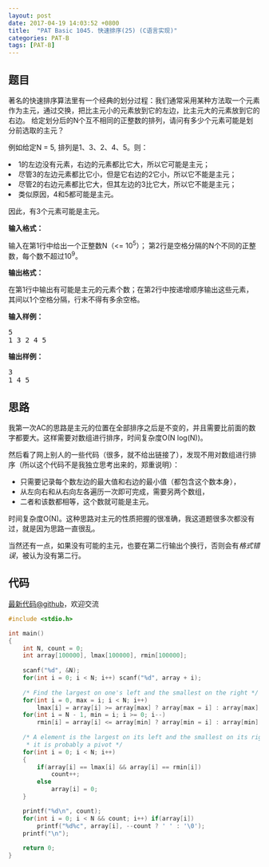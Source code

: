 ```yaml
---
layout: post
date: 2017-04-19 14:03:52 +0800
title:  "PAT Basic 1045. 快速排序(25) (C语言实现)"
categories: PAT-B
tags: [PAT-B]
---
```


## 题目

<div id="problemContent">
<p>
著名的快速排序算法里有一个经典的划分过程：我们通常采用某种方法取一个元素作为主元，通过交换，把比主元小的元素放到它的左边，比主元大的元素放到它的右边。
给定划分后的N个互不相同的正整数的排列，请问有多少个元素可能是划分前选取的主元？</p>
<p>例如给定N = 5, 排列是1、3、2、4、5。则：</p>
<p>
<li>1的左边没有元素，右边的元素都比它大，所以它可能是主元；<br/>
<li>尽管3的左边元素都比它小，但是它右边的2它小，所以它不能是主元；<br/>
<li>尽管2的右边元素都比它大，但其左边的3比它大，所以它不能是主元；<br/>
<li>类似原因，4和5都可能是主元。</li></li></li></li></p>
<p>因此，有3个元素可能是主元。
</p>
<p><b>
输入格式：
</b></p>
<p>
输入在第1行中给出一个正整数N（&lt;= 10<sup>5</sup>）；
第2行是空格分隔的N个不同的正整数，每个数不超过10<sup>9</sup>。
</p>
<p><b>
输出格式：
</b></p>
<p>在第1行中输出有可能是主元的元素个数；在第2行中按递增顺序输出这些元素，其间以1个空格分隔，行末不得有多余空格。
</p>
<b>输入样例：</b><pre>
5
1 3 2 4 5
</pre>
<b>输出样例：</b><pre>
3
1 4 5
</pre>
</div>

## 思路

我第一次AC的思路是主元的位置在全部排序之后是不变的，并且需要比前面的数字都要大。这样需要对数组进行排序，时间复杂度O(N log(N))。

然后看了网上别人的一些代码（很多，就不给出链接了），发现不用对数组进行排序（所以这个代码不是我独立思考出来的，郑重说明）：

- 只需要记录每个数左边的最大值和右边的最小值（都包含这个数本身），
 - 从左向右和从右向左各遍历一次即可完成，需要另两个数组，
- 二者和该数都相等，这个数就可能是主元。

时间复杂度O(N)。这种思路对主元的性质把握的很准确，我这道题很多次都没有过，就是因为思路一直很乱。

当然还有一点，如果没有可能的主元，也要在第二行输出个换行，否则会有*格式错误*，被认为没有第二行。

## 代码

[最新代码@github](https://github.com/OliverLew/PAT/blob/master/PATBasic/1045.c)，欢迎交流
```c
#include <stdio.h>

int main()
{
    int N, count = 0;
    int array[100000], lmax[100000], rmin[100000];
    
    scanf("%d", &N);
    for(int i = 0; i < N; i++) scanf("%d", array + i);
    
    /* Find the largest on one's left and the smallest on the right */
    for(int i = 0, max = i; i < N; i++)
        lmax[i] = array[i] >= array[max] ? array[max = i] : array[max];
    for(int i = N - 1, min = i; i >= 0; i--)
        rmin[i] = array[i] <= array[min] ? array[min = i] : array[min];
    
    /* A element is the largest on its left and the smallest on its right, 
     * it is probably a pivot */
    for(int i = 0; i < N; i++)
    {
        if(array[i] == lmax[i] && array[i] == rmin[i])
            count++;
        else
            array[i] = 0;
    }

    printf("%d\n", count);
    for(int i = 0; i < N && count; i++) if(array[i])
        printf("%d%c", array[i], --count ? ' ' : '\0');
    printf("\n");
    
    return 0;
}

```